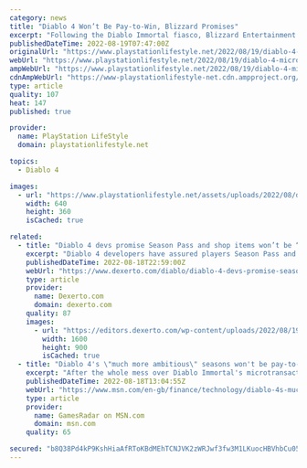 ```yaml
---
category: news
title: "Diablo 4 Won’t Be Pay-to-Win, Blizzard Promises"
excerpt: "Following the Diablo Immortal fiasco, Blizzard Entertainment has promised that Diablo 4 microtransactions won't have pay-to-win mechanics."
publishedDateTime: 2022-08-19T07:47:00Z
originalUrl: "https://www.playstationlifestyle.net/2022/08/19/diablo-4-microtransactions-not-pay-to-win/"
webUrl: "https://www.playstationlifestyle.net/2022/08/19/diablo-4-microtransactions-not-pay-to-win/"
ampWebUrl: "https://www.playstationlifestyle.net/2022/08/19/diablo-4-microtransactions-not-pay-to-win/amp/"
cdnAmpWebUrl: "https://www-playstationlifestyle-net.cdn.ampproject.org/c/s/www.playstationlifestyle.net/2022/08/19/diablo-4-microtransactions-not-pay-to-win/amp/"
type: article
quality: 107
heat: 147
published: true

provider:
  name: PlayStation LifeStyle
  domain: playstationlifestyle.net

topics:
  - Diablo 4

images:
  - url: "https://www.playstationlifestyle.net/assets/uploads/2022/08/diablo-4-microtransactions.jpg"
    width: 640
    height: 360
    isCached: true

related:
  - title: "Diablo 4 devs promise Season Pass and shop items won’t be “pay-to-win”"
    excerpt: "Diablo 4 developers have assured players Season Pass and other shop content won't be \"pay-to-win\", alleviating community concerns."
    publishedDateTime: 2022-08-18T22:59:00Z
    webUrl: "https://www.dexerto.com/diablo/diablo-4-devs-promise-season-pass-shop-cosmetics-not-pay-to-win-1908362/"
    type: article
    provider:
      name: Dexerto.com
      domain: dexerto.com
    quality: 87
    images:
      - url: "https://editors.dexerto.com/wp-content/uploads/2022/08/19/Untitled-design-88.jpg"
        width: 1600
        height: 900
        isCached: true
  - title: "Diablo 4's \"much more ambitious\" seasons won't be pay-to-win, Blizzard says"
    excerpt: "After the whole mess over Diablo Immortal's microtransactions, you can almost sense the tension beaming through the internet as the developers very carefully assure players that Diablo 4 won't have ..."
    publishedDateTime: 2022-08-18T13:04:55Z
    webUrl: "https://www.msn.com/en-gb/finance/technology/diablo-4s-much-more-ambitious-seasons-wont-be-pay-to-win-blizzard-says/ar-AA10OxtG"
    type: article
    provider:
      name: GamesRadar on MSN.com
      domain: msn.com
    quality: 65

secured: "b8Q38Pd4kP9KshHiaAfRToKBdMEhTCNJVK2zWRJwf3fw3M1LKuocHBVhbCu05hN7ktwS2GUCk8TEvN30mreSGHBDwXHuOEd/25Si3+UCBJJrO0QW2Sen8DmROnHp7CGrOdhBK9hlVAquunA4LjyJb5UuSq6GipVNZKwCSuYwxdBLkrdj4YRX5GZnbQhKCd9NonEyGhdLMmWGfDtHMSBXx3lF4Z9ufndkm7/0GNNrnOOSD8zZbt/HOe/i6V/JBNlHZcGT76+k08hDBTzK2Mns3FQ39MwtQbBcG549eyDVUop72hA1OhtChdmfS34u4XEI0BGz1rWHsKBINLGgrJdOtQe33Gxn+Dc+TIKQwret3FY=;7llXwV8yRbeA5kCpo1SsLQ=="
---
```


